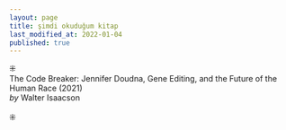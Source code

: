 ```yaml
---
layout: page
title: şimdi okuduğum kitap
last_modified_at: 2022-01-04
published: true
---
```

⁜  
The Code Breaker: Jennifer Doudna, Gene Editing, and the Future of the Human Race (2021)  
<i>by</i> Walter Isaacson  
<br />
⁜  
  
